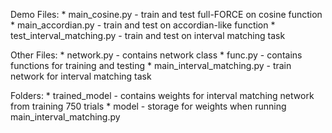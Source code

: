 Demo Files:
	* main_cosine.py - train and test full-FORCE on cosine function
	* main_accordian.py - train and test on accordian-like function
	* test_interval_matching.py - train and test on interval matching task

Other Files:
	* network.py - contains network class
	* func.py - contains functions for training and testing
	* main_interval_matching.py - train network for interval matching task

Folders:
	* trained_model - contains weights for interval matching network from training 750 trials
	* model - storage for weights when running main_interval_matching.py
